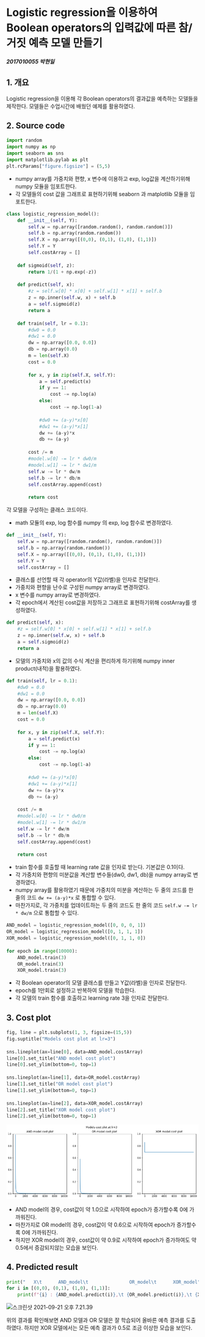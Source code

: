 # Logistic regression을 이용하여 Boolean operators의 입력값에 따른 참/거짓 예측 모델 만들기
##### 2017010055 박현일

## 1. 개요
Logistic regression을 이용해 각 Boolean operators의 결과값을 예측하는 모델들을 제작한다. 모델들은 수업시간에 배웠던 예제를 활용하였다.

## 2. Source code
```python
import random
import numpy as np
import seaborn as sns
import matplotlib.pylab as plt
plt.rcParams["figure.figsize"] = (5,5)
```
- numpy array를 가중치와 편향, x 변수에 이용하고 exp, log값을 계산하기위해 numpy 모듈을 임포트한다.
- 각 모델들의 cost 값을 그래프로 표현하기위해 seaborn 과 matplotlib 모듈을 임포트한다.

```python
class logistic_regression_model():
    def __init__(self, Y):
        self.w = np.array([random.random(), random.random()])
        self.b = np.array(random.random())
        self.X = np.array([(0,0), (0,1), (1,0), (1,1)])
        self.Y = Y
        self.costArray = []

    def sigmoid(self, z):
        return 1/(1 + np.exp(-z))

    def predict(self, x):
        #z = self.w[0] * x[0] + self.w[1] * x[1] + self.b
        z = np.inner(self.w, x) + self.b
        a = self.sigmoid(z)
        return a

    def train(self, lr = 0.1):
        #dw0 = 0.0
        #dw1 = 0.0
        dw = np.array([0.0, 0.0])
        db = np.array(0.0)
        m = len(self.X)
        cost = 0.0

        for x, y in zip(self.X, self.Y):
            a = self.predict(x)
            if y == 1:
                cost -= np.log(a)
            else:
                cost -= np.log(1-a)

            #dw0 += (a-y)*x[0]
            #dw1 += (a-y)*x[1]
            dw += (a-y)*x
            db += (a-y)

        cost /= m
        #model.w[0] -= lr * dw0/m
        #model.w[1] -= lr * dw1/m
        self.w -= lr * dw/m
        self.b -= lr * db/m
        self.costArray.append(cost)

        return cost
```
각 모델을 구성하는 클래스 코드이다.
- math 모듈의 exp, log 함수를 numpy 의 exp, log 함수로 변경하였다.

```python
def __init__(self, Y):
    self.w = np.array([random.random(), random.random()])
    self.b = np.array(random.random())
    self.X = np.array([(0,0), (0,1), (1,0), (1,1)])
    self.Y = Y
    self.costArray = []
```
- 클래스를 선언할 때 각 operator의 Y값(라벨)을 인자로 전달한다.
- 가중치와 편향을 난수로 구성된 numpy array로 변경하였다.
- x 변수를 numpy array로 변경하였다.
- 각 epoch에서 계산된 cost값을 저장하고 그래프로 표현하기위해 costArray를 생성하였다.

```python
def predict(self, x):
    #z = self.w[0] * x[0] + self.w[1] * x[1] + self.b
    z = np.inner(self.w, x) + self.b
    a = self.sigmoid(z)
    return a
```
- 모델의 가중치와 x의 값의 수식 계산을 편리하게 하기위해 numpy inner product(내적)을 활용하였다.

```python
def train(self, lr = 0.1):
    #dw0 = 0.0
    #dw1 = 0.0
    dw = np.array([0.0, 0.0])
    db = np.array(0.0)
    m = len(self.X)
    cost = 0.0

    for x, y in zip(self.X, self.Y):
        a = self.predict(x)
        if y == 1:
            cost -= np.log(a)
        else:
            cost -= np.log(1-a)

        #dw0 += (a-y)*x[0]
        #dw1 += (a-y)*x[1]
        dw += (a-y)*x
        db += (a-y)

    cost /= m
    #model.w[0] -= lr * dw0/m
    #model.w[1] -= lr * dw1/m
    self.w -= lr * dw/m
    self.b -= lr * db/m
    self.costArray.append(cost)

    return cost
```
- train 함수를 호출할 때 learning rate 값을 인자로 받는다. 기본값은 0.1이다.
- 각 가중치와 편향의 미분값을 계산할 변수들(dw0, dw1, db)을 numpy array로 변경하였다.
- numpy array를 활용하였기 때문에 가중치의 미분을 계산하는 두 줄의 코드를 한 줄의 코드 `dw += (a-y)*x` 로 통합할 수 있다.
- 마찬가지로, 각 가중치를 업데이트하는 두 줄의 코드도 한 줄의 코드 `self.w -= lr * dw/m` 으로 통합할 수 있다.

```python
AND_model = logistic_regression_model([0, 0, 0, 1])
OR_model = logistic_regression_model([0, 1, 1, 1])
XOR_model = logistic_regression_model([0, 1, 1, 0])

for epoch in range(10000):
    AND_model.train(3)
    OR_model.train(3)
    XOR_model.train(3)
```
- 각 Boolean operator의 모델 클래스를 만들고 Y값(라벨)을 인자로 전달한다.
- epoch를 1만회로 설정하고 반복하여 모델을 학습한다.
- 각 모델의 train 함수를 호출하고 learning rate 3을 인자로 전달한다.

## 3. Cost plot

```python
fig, line = plt.subplots(1, 3, figsize=(15,5))
fig.suptitle("Models cost plot at lr=3")

sns.lineplot(ax=line[0], data=AND_model.costArray)
line[0].set_title("AND model cost plot")
line[0].set_ylim(bottom=0, top=1)

sns.lineplot(ax=line[1], data=OR_model.costArray)
line[1].set_title("OR model cost plot")
line[1].set_ylim(bottom=0, top=1)

sns.lineplot(ax=line[2], data=XOR_model.costArray)
line[2].set_title("XOR model cost plot")
line[2].set_ylim(bottom=0, top=1)
```
![logistic regression cost plot](assets/logistic%20regression%20cost%20plot.png)

- AND model의 경우, cost값이 약 1.0으로 시작하여 epoch가 증가할수록 0에 가까워진다.
- 마찬가지로 OR model의 경우, cost값이 약 0.6으로 시작하여 epoch가 증가할수록 0에 가까워진다.
- 하지만 XOR model의 경우, cost값이 약 0.9로 시작하여 epoch가 증가하여도 약 0.5에서 증감되지않는 모습을 보인다.

## 4. Predicted result
```python
print("   X\t      AND_model\t               OR_model\t      XOR_model")
for i in [(0,0), (0,1), (1,0), (1,1)]:
    print(f"{i} : {AND_model.predict(i)},\t {OR_model.predict(i)},\t {XOR_model.predict(i)}")
```
![스크린샷 2021-09-21 오후 7.21.39](assets/스크린샷%202021-09-21%20오후%207.21.39.png)

위의 결과를 확인해보면 AND 모델과 OR 모델은 잘 학습되어 올바른 예측 결과를 도출하였다. 하지만 XOR 모델에서는 모든 예측 결과가 0.5로 조금 이상한 모습을 보인다.

